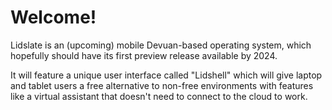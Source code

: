 # Welcome!

Lidslate is an (upcoming) mobile Devuan-based operating system, which hopefully should have its first preview release available by 2024.

It will feature a unique user interface called "Lidshell" which will give laptop and tablet users a free alternative to non-free environments with features like a virtual assistant that doesn't need to connect to the cloud to work.

